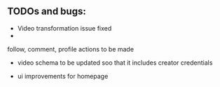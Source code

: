 ## TODOs and bugs:
- Video transformation issue fixed 
- 
follow, comment, profile actions to be made

- video schema to be updated soo that it includes creator credentials

- ui improvements for homepage
